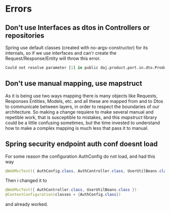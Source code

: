 # Errors

## Don't use Interfaces as dtos in Controllers or repositories

Spring use default classes (created with no-args-constructor) for its internals,
so if we use interfaces and can'r create the Request/Response/Entity will throw
this error.

```r
Could not resolve parameter [1] in public daj.product.port.in.dto.ProductModel daj.adapter.product.inWeb.ProductWriterController.update(java.lang.Integer,daj.product.port.in.dto.ProductModel): Type definition error: [simple type, class daj.product.port.in.dto.ProductModel]
```

## Don't use manual mapping, use mapstruct

As it is being use two ways mapping there is many objects like Requests, Responses
Entities, Models, etc. and all these are mapped from and to Dtos to communicate
between layers, in order to respect the boundaries of our architecture. So making a change
requiere to make several manual and repetible work, that is susceptible to mistakes,
and this *mapstruct* library could be a little confusing sometimes, but the time
invested to understand how to make a complex mapping is much less that pass it to
manual.

## Spring security endpoint auth conf doesnt load

For some reason the configuration AuthConfig do not load, and had this way

```java
@WebMvcTest({ AuthConfig.class, AuthController.class, UserUtilBeans.class })
```

Then i changed it to

```java
@WebMvcTest({ AuthController.class, UserUtilBeans.class })
@ContextConfiguration(classes = {AuthConfig.class})
```

and already worked.

